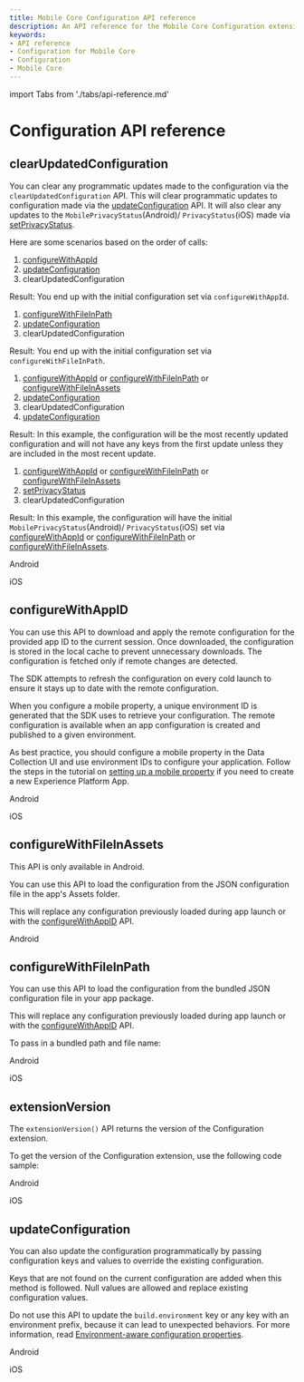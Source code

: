```yaml
---
title: Mobile Core Configuration API reference
description: An API reference for the Mobile Core Configuration extension.
keywords:
- API reference
- Configuration for Mobile Core
- Configuration
- Mobile Core
---
```


import Tabs from './tabs/api-reference.md'

# Configuration API reference

## clearUpdatedConfiguration

You can clear any programmatic updates made to the configuration via the `clearUpdatedConfiguration` API. This will clear programmatic updates to configuration made via the [updateConfiguration](#updateconfiguration) API. It will also clear any updates to the `MobilePrivacyStatus`(Android)/ `PrivacyStatus`(iOS)  made via [setPrivacyStatus](../../../../resources/privacy-and-gdpr.md/#setprivacystatus).

Here are some scenarios based on the order of calls:

1. [configureWithAppId](#configurewithappid)
2. [updateConfiguration](#updateconfiguration)
3. clearUpdatedConfiguration

Result: You end up with the initial configuration set via `configureWithAppId`.

1. [configureWithFileInPath](#configurewithfileinpath)
2. [updateConfiguration](#updateconfiguration)
3. clearUpdatedConfiguration

Result: You end up with the initial configuration set via `configureWithFileInPath`.

1. [configureWithAppId](#configurewithappid) or [configureWithFileInPath](#configurewithfileinpath) or [configureWithFileInAssets](#configurewithfileinassets)
2. [updateConfiguration](#updateconfiguration)
3. clearUpdatedConfiguration
4. [updateConfiguration](#updateconfiguration)

Result: In this example, the configuration will be the most recently updated configuration and will not have any keys from the first update unless they are included in the most recent update.

1. [configureWithAppId](#configurewithappid) or [configureWithFileInPath](#configurewithfileinpath) or [configureWithFileInAssets](#configurewithfileinassets)
2. [setPrivacyStatus](../../../../resources/privacy-and-gdpr.md/#setprivacystatus)
3. clearUpdatedConfiguration

Result: In this example, the configuration will have the initial `MobilePrivacyStatus`(Android)/ `PrivacyStatus`(iOS) set via [configureWithAppId](#configurewithappid) or [configureWithFileInPath](#configurewithfileinpath) or [configureWithFileInAssets](#configurewithfileinassets).

<TabsBlock orientation="horizontal" slots="heading, content" repeat="2"/>

Android

<Tabs query="platform=android&api=clear-updated-configuration"/>

iOS

<Tabs query="platform=ios&api=clear-updated-configuration"/>

## configureWithAppID

You can use this API to download and apply the remote configuration for the provided app ID to the current session. Once downloaded, the configuration is stored in the local cache to prevent unnecessary downloads. The configuration is fetched only if remote changes are detected.

<InlineAlert variant="info" slots="text"/>

The SDK attempts to refresh the configuration on every cold launch to ensure it stays up to date with the remote configuration.

When you configure a mobile property, a unique environment ID is generated that the SDK uses to retrieve your configuration. The remote configuration is available when an app configuration is created and published to a given environment.

<InlineAlert variant="success" slots="text"/>

As best practice, you should configure a mobile property in the Data Collection UI and use environment IDs to configure your application. Follow the steps in the tutorial on [setting up a mobile property](../../../getting-started/create-a-mobile-property.md) if you need to create a new Experience Platform App.

<TabsBlock orientation="horizontal" slots="heading, content" repeat="2"/>

Android

<Tabs query="platform=android&api=configure-with-app-id"/>

iOS

<Tabs query="platform=ios&api=configure-with-app-id"/>

## configureWithFileInAssets

<InlineAlert variant="info" slots="text"/>

This API is only available in Android.

You can use this API to load the configuration from the JSON configuration file in the app's Assets folder.

<InlineAlert variant="warning" slots="text"/>

This will replace any configuration previously loaded during app launch or with the [configureWithAppID](#configurewithappid) API.

<TabsBlock orientation="horizontal" slots="heading, content" repeat="1"/>

Android

<Tabs query="platform=android&api=configure-with-file-in-assets"/>

## configureWithFileInPath

You can use this API to load the configuration from the bundled JSON configuration file in your app package.

<InlineAlert variant="warning" slots="text"/>

This will replace any configuration previously loaded during app launch or with the [configureWithAppID](#configurewithappid) API.

To pass in a bundled path and file name:

<TabsBlock orientation="horizontal" slots="heading, content" repeat="2"/>

Android

<Tabs query="platform=android&api=configure-with-file-in-path"/>

iOS

<Tabs query="platform=ios&api=configure-with-file-in-path"/>

## extensionVersion

The `extensionVersion()` API returns the version of the Configuration extension.

To get the version of the Configuration extension, use the following code sample:

<TabsBlock orientation="horizontal" slots="heading, content" repeat="2"/>

Android

<Tabs query="platform=android&api=extension-version"/>

iOS

<Tabs query="platform=ios&api=extension-version"/>

<!--- React Native

<Tabs query="platform=react-native&api=extension-version"/>

Flutter

<Tabs query="platform=flutter&api=extension-version"/> --->

## updateConfiguration

You can also update the configuration programmatically by passing configuration keys and values to override the existing configuration.

<InlineAlert variant="info" slots="text"/>

Keys that are not found on the current configuration are added when this method is followed. Null values are allowed and replace existing configuration values.

<InlineAlert variant="warning" slots="text"/>

Do not use this API to update the `build.environment` key or any key with an environment prefix, because it can lead to unexpected behaviors. For more information, read [Environment-aware configuration properties](/src/pages/home/base/mobile-core/configuration/index.md#environment-aware-configuration-properties).

<TabsBlock orientation="horizontal" slots="heading, content" repeat="2"/>

Android

<Tabs query="platform=android&api=update-configuration"/>

iOS

<Tabs query="platform=ios&api=update-configuration"/>

<!--- React Native

<Tabs query="platform=react-native&api=update-configuration"/>

Flutter

<Tabs query="platform=flutter&api=update-configuration"/> --->
